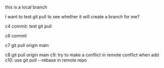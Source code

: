 this is a local branch

I want to test git pull to see whether it will create a branch for me?

c4 commit: test git pull

c6 commit

c7 git pull origin main

c8 git pull origin main
c9: try to make a conflict in remote conflict when add
c10: use git pull --rebase in remote repo

